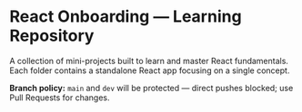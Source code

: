 # React Onboarding — Learning Repository

A collection of mini-projects built to learn and master React fundamentals.
Each folder contains a standalone React app focusing on a single concept.

**Branch policy:** `main` and `dev` will be protected — direct pushes blocked; use Pull Requests for changes.